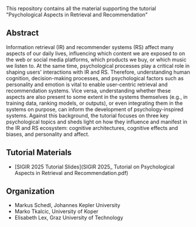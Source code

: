 This repository contains all the material supporting the tutorial "Psychological Aspects in Retrieval and Recommendation"
## Abstract

Information retrieval (IR) and recommender systems (RS) affect many aspects of our daily lives, influencing which content we are exposed to on the web or social media platforms, which products we buy, or which music we listen to.
At the same time, psychological processes play a critical role in shaping users' interactions with IR and RS. Therefore, understanding human cognition, decision-making processes, and psychological factors such as personality and emotion is vital to enable user-centric retrieval and recommendation systems. Vice versa, understanding whether these aspects are also present to some extent in the systems themselves (e.g., in training data, ranking models, or outputs), or even integrating them in the systems on purpose, can inform the development of psychology-inspired systems. Against this background, the tutorial focuses on three key psychological topics and sheds light on how they influence and manifest in the IR and RS ecosystem: cognitive architectures, cognitive effects and biases, and personality and affect.

## Tutorial Materials

* [SIGIR 2025 Tutorial Slides](SIGIR 2025_ Tutorial on Psychological Aspects in Retrieval and Recommendation.pdf)

## Organization

* Markus Schedl, Johannes Kepler University
* Marko Tkalcic, University of Koper
* Elisabeth Lex, Graz University of Technology
